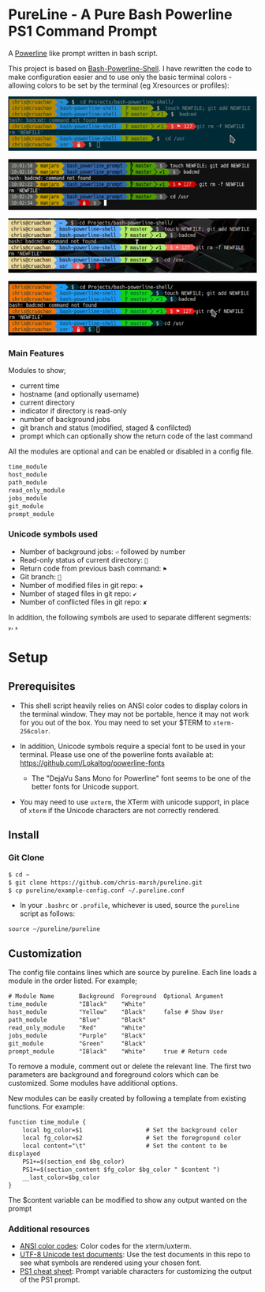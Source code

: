PureLine - A Pure Bash Powerline PS1 Command Prompt
===================================================

A [Powerline](https://github.com/Lokaltog/vim-powerline) like prompt written in bash script.

This project is based on [Bash-Powerline-Shell](https://github.com/abhijitvalluri/bash-powerline-shell). I have rewritten the code to make configuration easier and to use only the basic terminal colors - allowing colors to be set by the terminal (eg Xresources or profiles):

![Solarised Theme](/Screenshots/Solarised.png?raw=true "PureLine PS1 on Konsole with Solarised theme")

![Xfce4 Terminal](/Screenshots/xfce4Terminal.png?raw=true "PureLine PS1 on Xfce4-Terminal")

![Urxvt With Custom Theme](/Screenshots/CustomUrxvt.png?raw=true "PureLine PS1 on urxvt with custom .Xresources")

![Breeze Theme](/Screenshots/Breeze.png?raw=true "PureLine PS1 on Konsole with Breeze theme")

### Main Features

Modules to show;

* current time
* hostname (and optionally username)
* current directory
* indicator if directory is read-only
* number of background jobs
* git branch and status (modified, staged & confilcted)
* prompt which can optionally show the return code of the last command

All the modules are optional and can be enabled or disabled in a config file.

    time_module
    host_module
    path_module
    read_only_module
    jobs_module
    git_module
    prompt_module

### Unicode symbols used

* Number of background jobs: `⏎` followed by number
* Read-only status of current directory: ``
* Return code from previous bash command: `⚑`
* Git branch: ``
* Number of modified files in git repo: `✚`
* Number of staged files in git repo: `✔`
* Number of conflicted files in git repo: `✘`

In addition, the following symbols are used to separate different segments: , 

# Setup

## Prerequisites

* This shell script heavily relies on ANSI color codes to display colors in the terminal window. They may not be portable, hence it may not work for you out of the box. You may need to set your $TERM to `xterm-256color`.

* In addition, Unicode symbols require a special font to be used in your terminal. Please use one of the powerline fonts available at: https://github.com/Lokaltog/powerline-fonts

  * The "DejaVu Sans Mono for Powerline" font seems to be one of the better fonts for Unicode support.

* You may need to use `uxterm`, the XTerm with unicode support, in place of `xterm` if the Unicode characters are not correctly rendered.

## Install

### Git Clone

    $ cd ~
    $ git clone https://github.com/chris-marsh/pureline.git
    $ cp pureline/example-config.conf ~/.pureline.conf

* In your `.bashrc` or `.profile`, whichever is used, source the `pureline` script as follows:

````
source ~/pureline/pureline
````

## Customization

The config file contains lines which are source by pureline. Each line loads a module in the order listed. For example;

    # Module Name	    Background	Foreground	Optional Argument
    time_module         "IBlack"	"White"
    host_module         "Yellow"	"Black"		false # Show User
    path_module         "Blue"      "Black"
    read_only_module    "Red"       "White"
    jobs_module         "Purple"	"Black"
    git_module          "Green"     "Black"
    prompt_module       "IBlack"	"White"		true # Return code

To remove a module, comment out or delete the relevant line. The first two parameters are background and foreground colors which can be customized. Some modules have additional options.

New modules can be easily created by following a template from existing functions. For example:

    function time_module {
        local bg_color=$1                  # Set the background color
        local fg_color=$2                  # Set the foregropund color
        local content="\t"                 # Set the content to be displayed
        PS1+=$(section_end $bg_color)
        PS1+=$(section_content $fg_color $bg_color " $content ")
        __last_color=$bg_color
    }

The $content variable can be modified to show any output wanted on the prompt

### Additional resources

* [ANSI color codes](https://en.wikipedia.org/wiki/ANSI_escape_code#Colors): Color codes for the xterm/uxterm.
* [UTF-8 Unicode test documents](https://github.com/bits/UTF-8-Unicode-Test-Documents.git): Use the test documents in this repo to see what symbols are rendered using your chosen font.
* [PS1 cheat sheet](https://ss64.com/bash/syntax-prompt.html): Prompt variable characters for customizing the output of the PS1 prompt.

